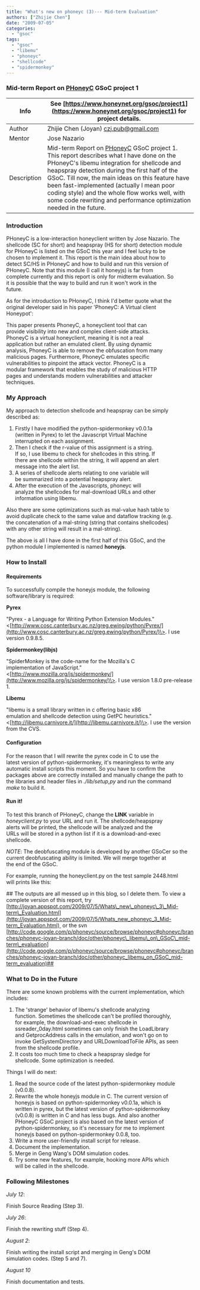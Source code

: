 ```yaml
---
title: "What's new on phoneyc (3)--- Mid-term Evaluation"
authors: ["Zhijie Chen"]
date: "2009-07-05"
categories: 
  - "gsoc"
tags: 
  - "gsoc"
  - "libemu"
  - "phoneyc"
  - "shellcode"
  - "spidermonkey"
---
```


### Mid-term Report on [PHoneyC](http://code.google.com/p/phoneyc/) GSoC project 1

| Info        | See [https://www.honeynet.org/gsoc/project1](https://www.honeynet.org/gsoc/project1) for project details. |
|-------------|----------------------------------------------------------------------------------------------------------|
| Author      | Zhijie Chen (Joyan) [czj.pub@gmail.com](mailto:czj.pub@gmail.com)                                         |
| Mentor      | Jose Nazario                                                                                             |
| Description | Mid-term Report on [PHoneyC](http://code.google.com/p/phoneyc/) GSoC project 1. This report describes what I have done on the PHoneyC's libemu integration for shellcode and heapspray detection during the first half of the GSoC. Till now, the main ideas on this feature have been fast-implemented (actually I mean poor coding style) and the whole flow works well, with some code rewriting and performance optimization needed in the future. |

### **Introduction**

PHoneyC is a low-interaction honeyclient written by Jose Nazario. The  
shellcode (SC for short) and heapspray (HS for short) detection module  
for PHoneyC is listed on the GSoC this year and I feel lucky to be  
chosen to implement it. This report is the main idea about how to  
detect SC/HS in PHoneyC and how to build and run this version of  
PHoneyC. Note that this module (I call it honeyjs) is far from  
complete currently and this report is only for midterm evaluation. So  
it is possible that the way to build and run it won't work in the  
future.

As for the introduction to PHoneyC, I think I'd better quote what the  
original developer said in his paper 'PhoneyC: A Virtual client  
Honeypot':

This paper presents PhoneyC, a honeyclient tool that can  
provide visibility into new and complex client-side attacks.  
PhoneyC is a virtual honeyclient, meaning it is not a real  
application but rather an emulated client. By using dynamic  
analysis, PhoneyC is able to remove the obfuscation from many  
malicious pages. Furthermore, PhoneyC emulates specific  
vulnerabilities to pinpoint the attack vector. PhoneyC is a  
modular framework that enables the study of malicious HTTP  
pages and understands modern vulnerabilities and attacker  
techniques.

### **My Approach**

My approach to detection shellcode and heapspray can be simply  
described as:

1. Firstly I have modified the python-spidermonkey v0.0.1a  
(written in Pyrex) to let the Javascript Virtual Machine  
interrupted on each assignment.
1. Then I check if the r-value of this assignment is a string.  
If so, I use libemu to check for shellcodes in this string. If  
there are shellcode within the string, it will append an alert  
message into the alert list.
1. A series of shellcode alerts relating to one variable will  
be summarized into a potential heapspray alert.
1. After the execution of the Javascripts, phoneyc will  
analyze the shellcodes for mal-download URLs and other  
information using libemu.

Also there are some optimizations such as mal-value hash table to  
avoid duplicate check to the same value and dataflow tracking (e.g.  
the concatenation of a mal-string (string that contains shellcodes)  
with any other string will result in a mal-string).

The above is all I have done in the first half of this GSoC, and the  
python module I implemented is named **honeyjs**.

### **How to Install**

#### Requirements

To successfully compile the honeyjs module, the following  
software/library is required:

**Pyrex**

"Pyrex - a Language for Writing Python Extension Modules."  
<[http://www.cosc.canterbury.ac.nz/greg.ewing/python/Pyrex/](http://www.cosc.canterbury.ac.nz/greg.ewing/python/Pyrex/)\>. I use version 0.9.8.5.
 
**Spidermonkey(libjs)**

"SpiderMonkey is the code-name for the Mozilla's C  
implementation of JavaScript."  
<[http://www.mozilla.org/js/spidermonkey/](http://www.mozilla.org/js/spidermonkey/)\>. I use version 1.8.0 pre-release 1.

**Libemu**

"libemu is a small library written in c offering basic x86  
emulation and shellcode detection using GetPC heuristics."  
<[http://libemu.carnivore.it/](http://libemu.carnivore.it/)\>. I use the version from the CVS.

#### Configuration

For the reason that I will rewrite the pyrex code in C to use the  
latest version of python-spidermonkey, it's meaningless to write any  
automatic install scripts this moment. So you have to confirm the  
packages above are correctly installed and manually change the path to  
the libraries and header files in _./lib/setup,py_ and run the command  
_make_ to build it.

#### Run it!

To test this branch of PHoneyC, change the **LINK** variable in  
_honeyclient.py_ to your URL and run it. The shellcode/heapspray  
alerts will be printed, the shellcode will be analyzed and the  
URLs will be stored in a python list if it is a download-and-exec  
shellcode.

_NOTE_: The deobfuscating module is developed by another GSoCer so the  
current deobfuscating ability is limited. We will merge together at  
the end of the GSoC.

For example, running the honeyclient.py on the test sample 2448.html  
will prints like this:

\## The outputs are all messed up in this blog, so I delete them. To view a complete version of this report, try [http://joyan.appspot.com/2009/07/5/Whats\_new\_phoneyc\_3\_Mid-term\_Evaluation.html](http://joyan.appspot.com/2009/07/5/Whats_new_phoneyc_3_Mid-term_Evaluation.html)  or the svn [http://code.google.com/p/phoneyc/source/browse/phoneyc#phoneyc/branches/phoneyc-joyan-branch/doc/other/phoneyc\_libemu\_on\_GSoC\_mid-term\_evaluation](http://code.google.com/p/phoneyc/source/browse/phoneyc#phoneyc/branches/phoneyc-joyan-branch/doc/other/phoneyc_libemu_on_GSoC_mid-term_evaluation)##  

### What to Do in the Future

There are some known problems with the current implementation, which  
includes:
1. The 'strange' behavior of libemu's shellcode analyzing  
    function. Sometimes the shellcode can't be profiled thoroughly,  
    for example, the download-and-exec shellcode in  
    ssreader\_0day.html sometimes can only finish the LoadLibrary  
    and GetprocAddress calls in the emulation, and won't go on to  
    invoke GetSystemDirectory and URLDownloadToFile APIs, as seen  
    from the shellcode profile.  
2. It costs too much time to check a heapspray sledge for  
    shellcode. Some optimization is needed.

Things I will do next:

1. Read the source code of the latest python-spidermonkey module  
    (v0.0.8).
2. Rewrite the whole honeyjs module in C. The current version of  
    honeyjs is based on python-spidermonkey v0.0.1a, which is  
    written in pyrex, but the latest version of python-spidermonkey  
    (v0.0.8) is written in C and has less bugs. And also another  
    PHoneyC GSoC project is also based on the latest version of  
    python-spidermonkey, so it's necessary for me to implement  
    honeyjs based on python-spidermonkey 0.0.8, too.
3. Write a more user-friendly install script for release.
4. Document the implementation.
5. Merge in Geng Wang's DOM simulation codes. 
6. Try some new features, for example, hooking more APIs which  
    will be called in the shellcode.

### Following Milestones

_July 12_:

Finish Source Reading (Step 3).

_July 26_:

Finish the rewriting stuff (Step 4).

_August 2_:

Finish writing the install script and merging in Geng's DOM  
simulation codes. (Step 5 and 7).

_August 10_

Finish documentation and tests.
